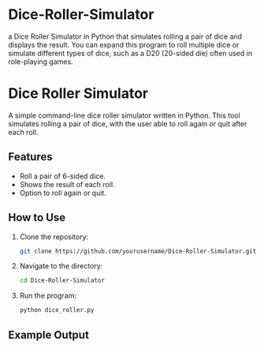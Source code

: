 # Dice-Roller-Simulator
a Dice Roller Simulator in Python that simulates rolling a pair of dice and displays the result. You can expand this program to roll multiple dice or simulate different types of dice, such as a D20 (20-sided die) often used in role-playing games.
# Dice Roller Simulator

A simple command-line dice roller simulator written in Python. This tool simulates rolling a pair of dice, with the user able to roll again or quit after each roll.

## Features
- Roll a pair of 6-sided dice.
- Shows the result of each roll.
- Option to roll again or quit.

## How to Use

1. Clone the repository:
    ```bash
    git clone https://github.com/yourusername/Dice-Roller-Simulator.git
    ```
2. Navigate to the directory:
    ```bash
    cd Dice-Roller-Simulator
    ```
3. Run the program:
    ```bash
    python dice_roller.py
    ```

## Example Output
